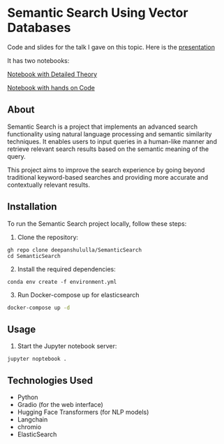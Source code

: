# Semantic Search Using Vector Databases

Code and slides for the talk I gave on this topic.
Here is the [presentation](https://1drv.ms/p/s!AlrxwtK7Qzt-qX_MKMqDwhdAyamF?e=L8s39U)

It has two notebooks:

[Notebook with Detailed Theory](./notebooks/DatahackSummit%20Semantic%20Search%20Theory.ipynb)

[Notebook with hands on Code](./notebooks/DatahackSummit%20Semantic%20Search%20using%20vector%20Databases.ipynb)



## About

Semantic Search is a project that implements an advanced search functionality using natural language processing and semantic similarity techniques. It enables users to input queries in a human-like manner and retrieve relevant search results based on the semantic meaning of the query.

This project aims to improve the search experience by going beyond traditional keyword-based searches and providing more accurate and contextually relevant results.

## Installation

To run the Semantic Search project locally, follow these steps:

1. Clone the repository:

```
gh repo clone deepanshululla/SemanticSearch
cd SemanticSearch
```

2. Install the required dependencies:

```
conda env create -f environment.yml
```

3. Run Docker-compose up for elasticsearch

```bash
docker-compose up -d
```



## Usage

1. Start the Jupyter notebook  server:

```
jupyter noptebook .
```

## Technologies Used

- Python
- Gradio (for the web interface)
- Hugging Face Transformers (for NLP models)
- Langchain
- chromio
- ElasticSearch
